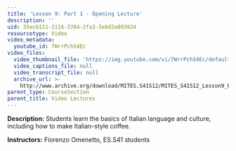 ```yaml
---
title: 'Lesson 9: Part 1 - Opening Lecture'
description: ''
uid: 35ecb121-2116-3784-2fa3-5ebd2e093924
resourcetype: Video
video_metadata:
  youtube_id: 7WrrPchS4Ec
video_files:
  video_thumbnail_file: 'https://img.youtube.com/vi/7WrrPchS4Ec/default.jpg'
  video_captions_file: null
  video_transcript_file: null
  archive_url: >-
    http://www.archive.org/download/MITES.S41S12/MITES_S41S12_Lesson9_Part1_300k.mp4
parent_type: CourseSection
parent_title: Video Lectures
---
```


**Description:** Students learn the basics of Italian language and culture, including how to make Italian-style coffee.

**Instructors:** Fiorenzo Omenetto, ES.S41 students
